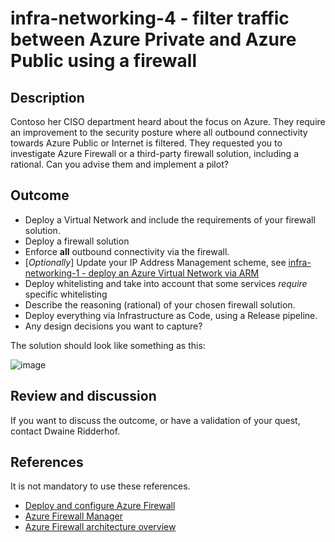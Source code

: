 # infra-networking-4 - filter traffic between Azure Private and Azure Public using a firewall

## Description

Contoso her CISO department heard about the focus on Azure. They require an improvement to the security posture where all outbound connectivity towards Azure Public or Internet is filtered. They requested you to investigate Azure Firewall or a third-party firewall solution, including a rational. Can you advise them and implement a pilot? 

## Outcome

  - Deploy a Virtual Network and include the requirements of your firewall solution.
  - Deploy a firewall solution
  - Enforce **all** outbound connectivity via the firewall.
  - [_Optionally_] Update your IP Address Management scheme, see [infra-networking-1 - deploy an Azure Virtual Network via ARM](https://github.com/tjav/upskillingquests/blob/Dwaine/UpdateNetworkingQuests/Infrastructure/Networking/infra-networking-1.md)
  - Deploy whitelisting and take into account that some services _require_ specific whitelisting
  - Describe the reasoning (rational) of your chosen firewall solution.
  - Deploy everything via Infrastructure as Code, using a Release pipeline.
  - Any design decisions you want to capture?
  
The solution should look like something as this:

![image](https://user-images.githubusercontent.com/25753877/150856686-3b7ad38f-68f6-4c9b-ab20-11ac32b4b7ce.png)

## Review and discussion

If you want to discuss the outcome, or have a validation of your quest, contact Dwaine Ridderhof. 

## References

It is not mandatory to use these references.

  - [Deploy and configure Azure Firewall](https://docs.microsoft.com/En-us/azure/firewall/tutorial-firewall-deploy-portal)
  - [Azure Firewall Manager](https://docs.microsoft.com/en-us/azure/firewall-manager/policy-overview)
  - [Azure Firewall architecture overview](https://docs.microsoft.com/en-us/azure/architecture/example-scenario/firewalls/)
